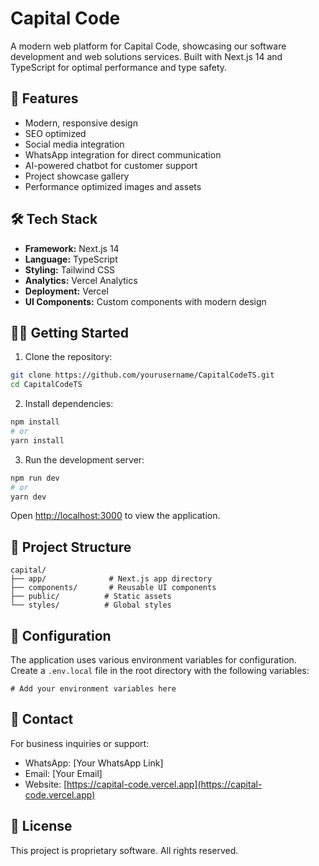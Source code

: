 # Capital Code

A modern web platform for Capital Code, showcasing our software development and web solutions services. Built with Next.js 14 and TypeScript for optimal performance and type safety.

## 🚀 Features

- Modern, responsive design
- SEO optimized
- Social media integration
- WhatsApp integration for direct communication
- AI-powered chatbot for customer support
- Project showcase gallery
- Performance optimized images and assets

## 🛠️ Tech Stack

- **Framework:** Next.js 14
- **Language:** TypeScript
- **Styling:** Tailwind CSS
- **Analytics:** Vercel Analytics
- **Deployment:** Vercel
- **UI Components:** Custom components with modern design

## 🏃‍♂️ Getting Started

1. Clone the repository:
```bash
git clone https://github.com/yourusername/CapitalCodeTS.git
cd CapitalCodeTS
```

2. Install dependencies:
```bash
npm install
# or
yarn install
```

3. Run the development server:
```bash
npm run dev
# or
yarn dev
```

Open [http://localhost:3000](http://localhost:3000) to view the application.

## 📁 Project Structure

```
capital/
├── app/              # Next.js app directory
├── components/       # Reusable UI components
├── public/          # Static assets
└── styles/          # Global styles
```

## 🔧 Configuration

The application uses various environment variables for configuration. Create a `.env.local` file in the root directory with the following variables:

```env
# Add your environment variables here
```

## 📱 Contact

For business inquiries or support:
- WhatsApp: [Your WhatsApp Link]
- Email: [Your Email]
- Website: [https://capital-code.vercel.app](https://capital-code.vercel.app)

## 📄 License

This project is proprietary software. All rights reserved.
